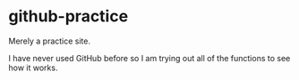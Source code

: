 # github-practice
Merely a practice site.

I have never used GitHub before so I am trying out all of the functions to see how it works.
